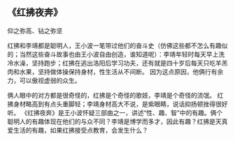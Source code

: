 ## 《红拂夜奔》
仰之弥高、钻之弥坚

红拂和李靖都是聪明人，王小波一笔带过他们的奋斗史（仿佛这些都不怎么有趣似的；当然这些奋斗故事也由王小波自由创造，谁知道呢）：李靖年轻时每天早上洗冷水澡，坚持跑步；红拂在逃出洛阳后学习功夫，还有就是四十岁后每天只吃羊羔肉和水果，坚持做体操保持身材，性生活从不间断。
因为这点原因，他俩行有余力，可以傲视虚弱的众生。

俩人眼中的对方都是很奇怪的，红拂是个奇怪的歌妓，李靖是个奇怪的流氓。   红拂身材略高到有点头重脚轻；李靖身材高大不说，是紫眼睛，说话抑扬顿挫得很好听。
《红拂夜奔》是王小波怀疑三部曲之一，讲述“性、趣、智”中的有趣。俩个聪明人的有趣体现在他们的与众不同？李靖是博学而多才，因此有趣？红拂是天真爱生活的有趣，如果红拂接受点教育，会发生什么？


